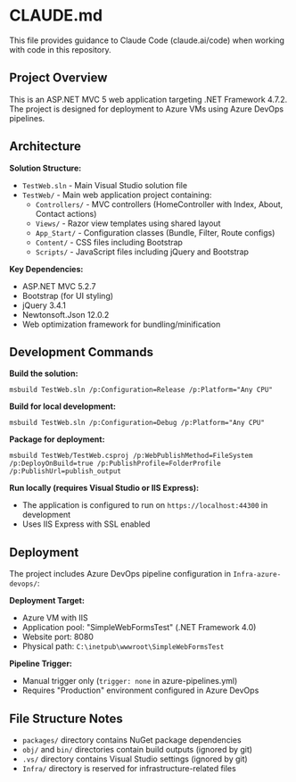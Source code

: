# CLAUDE.md

This file provides guidance to Claude Code (claude.ai/code) when working with code in this repository.

## Project Overview

This is an ASP.NET MVC 5 web application targeting .NET Framework 4.7.2. The project is designed for deployment to Azure VMs using Azure DevOps pipelines.

## Architecture

**Solution Structure:**
- `TestWeb.sln` - Main Visual Studio solution file
- `TestWeb/` - Main web application project containing:
  - `Controllers/` - MVC controllers (HomeController with Index, About, Contact actions)
  - `Views/` - Razor view templates using shared layout
  - `App_Start/` - Configuration classes (Bundle, Filter, Route configs)
  - `Content/` - CSS files including Bootstrap
  - `Scripts/` - JavaScript files including jQuery and Bootstrap

**Key Dependencies:**
- ASP.NET MVC 5.2.7
- Bootstrap (for UI styling)
- jQuery 3.4.1
- Newtonsoft.Json 12.0.2
- Web optimization framework for bundling/minification

## Development Commands

**Build the solution:**
```
msbuild TestWeb.sln /p:Configuration=Release /p:Platform="Any CPU"
```

**Build for local development:**
```
msbuild TestWeb.sln /p:Configuration=Debug /p:Platform="Any CPU"
```

**Package for deployment:**
```
msbuild TestWeb/TestWeb.csproj /p:WebPublishMethod=FileSystem /p:DeployOnBuild=true /p:PublishProfile=FolderProfile /p:PublishUrl=publish_output
```

**Run locally (requires Visual Studio or IIS Express):**
- The application is configured to run on `https://localhost:44300` in development
- Uses IIS Express with SSL enabled

## Deployment

The project includes Azure DevOps pipeline configuration in `Infra-azure-devops/`:

**Deployment Target:**
- Azure VM with IIS
- Application pool: "SimpleWebFormsTest" (.NET Framework 4.0)
- Website port: 8080
- Physical path: `C:\inetpub\wwwroot\SimpleWebFormsTest`

**Pipeline Trigger:**
- Manual trigger only (`trigger: none` in azure-pipelines.yml)
- Requires "Production" environment configured in Azure DevOps

## File Structure Notes

- `packages/` directory contains NuGet package dependencies
- `obj/` and `bin/` directories contain build outputs (ignored by git)
- `.vs/` directory contains Visual Studio settings (ignored by git)
- `Infra/` directory is reserved for infrastructure-related files